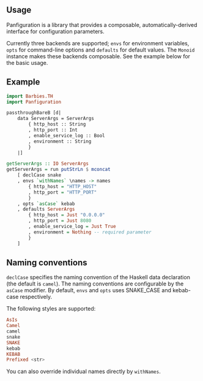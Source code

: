 Usage
----

Panfiguration is a library that provides a composable, automatically-derived interface for configuration parameters.

Currently three backends are supported; `envs` for environment variables, `opts` for command-line options and `defaults` for default values.
The `Monoid` instance makes these backends composable. See the example below for the basic usage.

Example
----

```haskell
import Barbies.TH
import Panfiguration

passthroughBareB [d|
    data ServerArgs = ServerArgs
        { http_host :: String
        , http_port :: Int
        , enable_service_log :: Bool
        , environment :: String
        }
    |]

getServerArgs :: IO ServerArgs
getServerArgs = run putStrLn $ mconcat
    [ declCase snake
    , envs `withNames` \names -> names
        { http_host = "HTTP_HOST"
        , http_port = "HTTP_PORT"
        }
    , opts `asCase` kebab
    , defaults ServerArgs
        { http_host = Just "0.0.0.0"
        , http_port = Just 8080
        , enable_service_log = Just True
        , environment = Nothing -- required parameter
        }
    ]
```

Naming conventions
----

`declCase` specifies the naming convention of the Haskell data declaration (the default is `camel`).
The naming conventions are configurable by the `asCase` modifier.
By default, `envs` and `opts` uses SNAKE_CASE and kebab-case respectively.

The following styles are supported:

```haskell
AsIs
Camel
camel
snake
SNAKE
kebab
KEBAB
Prefixed <str>
```

You can also override individual names directly by `withNames`.

